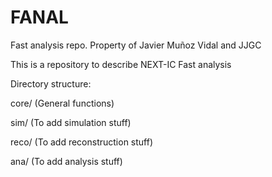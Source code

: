 # FANAL
Fast analysis repo.
Property of Javier Muñoz Vidal and JJGC

This is a repository to describe NEXT-IC Fast analysis

Directory structure:

core/ (General functions)

sim/ (To add simulation stuff)

reco/ (To add reconstruction stuff)

ana/ (To add analysis stuff)

